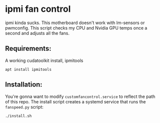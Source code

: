 # ipmi fan control

ipmi kinda sucks. This motherboard doesn't work with lm-sensors or pwmconfig. This script checks my CPU and Nvidia GPU temps once a second and adjusts all the fans.

## Requirements:
A working cudatoolkit install, ipmitools
```
apt install ipmitools
```

## Installation:
You're gonna want to modify `customfancontrol.service` to reflect the path of this repo.
The install script creates a systemd service that runs the `fanspeed.py` script:
```
./install.sh
```